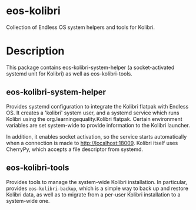 # eos-kolibri

Collection of Endless OS system helpers and tools for Kolibri.

# Description

This package contains eos-kolibri-system-helper (a socket-activated systemd
unit for Kolibri) as well as eos-kolibri-tools.

## eos-kolibri-system-helper

Provides systemd configuration to integrate the Kolibri flatpak with Endless
OS. It creates a 'kolibri' system user, and a systemd service which runs
Kolibri using the org.learningequality.Kolibri flatpak. Certain environment
variables are set system-wide to provide information to the Kolibri launcher.

In addition, it enables socket activation, so the service starts automatically
when a connection is made to <http://localhost:18009>. Kolibri itself uses
CherryPy, which accepts a file descriptor from systemd.

## eos-kolibri-tools

Provides tools to manage the system-wide Kolibri installation. In particular,
provides `eos-kolibri-backup`, which is a simple way to back up and restore
Kolibri data, as well as to migrate from a per-user Kolibri installation to a
system-wide one.
